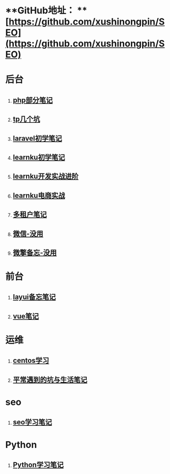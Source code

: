 # **GitHub地址： **[https://github.com/xushinongpin/SEO](https://github.com/xushinongpin/SEO)

# 后台

1. ## [php部分笔记](https://php.lvtian.vip/)
2. ## [tp几个坑](https://tp.lvtian.vip/)
3. ## [**laravel初学笔记**](https://laravel.lvtian.vip)
4. ## [learnku初学笔记](https://learnku.lvtian.vip/)
5. ## [learnku开发实战进阶](https://learnku-2.ilvtian.vip/)
6. ## [learnku电商实战 ](https://learnku-shop.ilvtian.vip/)
7. ## [多租户笔记](https://multi-tenant.lvtian.vip/)
8. ## [微信-没用](https://wechat.lvtian.vip/)
9. ## [微擎备忘-没用](https://weiqing.lvtian.vip)

# 前台

1. ## [layui备忘笔记](https://layui.lvtian.vip/)
2. ## [vue笔记](https://vue.lvtian.vip/)

# 运维

1. ## [centos学习](https://linux_centos.lvtian.vip/)
2. ## [平常遇到的坑与生活笔记](https://net.lvtian.vip/)

# seo

1. ## [seo学习笔记](https://seo.lvtian.vip/)

# Python

1. ## [Python学习笔记](https://python.lvtian.vip/)



